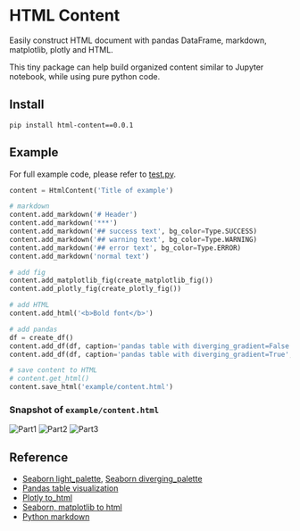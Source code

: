 # HTML Content

Easily construct HTML document with pandas DataFrame, markdown, matplotlib, plotly and HTML.

This tiny package can help build organized content similar to Jupyter notebook, while using pure python code.


## Install

`pip install html-content==0.0.1`

## Example


For full example code, please refer to [test.py](example/test.py).

```python
content = HtmlContent('Title of example')

# markdown
content.add_markdown('# Header')
content.add_markdown('***')
content.add_markdown('## success text', bg_color=Type.SUCCESS)
content.add_markdown('## warning text', bg_color=Type.WARNING)
content.add_markdown('## error text', bg_color=Type.ERROR)
content.add_markdown('normal text')

# add fig
content.add_matplotlib_fig(create_matplotlib_fig())
content.add_plotly_fig(create_plotly_fig())

# add HTML
content.add_html('<b>Bold font</b>')

# add pandas
df = create_df()
content.add_df(df, caption='pandas table with diverging_gradient=False', diverging_gradient=False)
content.add_df(df, caption='pandas table with diverging_gradient=True', diverging_gradient=True)

# save content to HTML
# content.get_html()
content.save_html('example/content.html')
```

### Snapshot of `example/content.html`


![Part1](example/img/part1.png)
![Part2](example/img/part2.png)
![Part3](example/img/part3.png)


## Reference
- [Seaborn light_palette](https://seaborn.pydata.org/generated/seaborn.light_palette.html), [Seaborn diverging_palette](https://seaborn.pydata.org/generated/seaborn.diverging_palette.html#seaborn.diverging_palette)
- [Pandas table visualization](https://pandas.pydata.org/docs/user_guide/style.html)
- [Plotly to_html](https://plotly.com/python-api-reference/generated/plotly.io.to_html.html)
- [Seaborn, matplotlib to html](https://stackoverflow.com/a/48717971)
- [Python markdown](https://python-markdown.github.io/)
